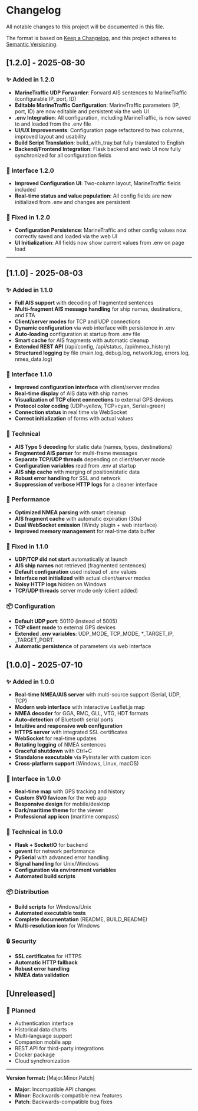 
# Changelog

All notable changes to this project will be documented in this file.

The format is based on [Keep a Changelog](https://keepachangelog.com/en/1.0.0/),
and this project adheres to [Semantic Versioning](https://semver.org/spec/v2.0.0.html).

## [1.2.0] - 2025-08-30

### ✨ Added in 1.2.0

- **MarineTraffic UDP Forwarder**: Forward AIS sentences to MarineTraffic (configurable IP, port, ID)
- **Editable MarineTraffic Configuration**: MarineTraffic parameters (IP, port, ID) are now editable and persistent via the web UI
- **.env Integration**: All configuration, including MarineTraffic, is now saved to and loaded from the .env file
- **UI/UX Improvements**: Configuration page refactored to two columns, improved layout and usability
- **Build Script Translation**: build_with_tray.bat fully translated to English
- **Backend/Frontend Integration**: Flask backend and web UI now fully synchronized for all configuration fields

### 🎨 Interface 1.2.0

- **Improved Configuration UI**: Two-column layout, MarineTraffic fields included
- **Real-time status and value population**: All config fields are now initialized from .env and changes are persistent

### 🐛 Fixed in 1.2.0

- **Configuration Persistence**: MarineTraffic and other config values now correctly saved and loaded via the web UI
- **UI Initialization**: All fields now show current values from .env on page load

---

## [1.1.0] - 2025-08-03

### ✨ Added in 1.1.0

- **Full AIS support** with decoding of fragmented sentences
- **Multi-fragment AIS message handling** for ship names, destinations, and ETA
- **Client/server modes** for TCP and UDP connections
- **Dynamic configuration** via web interface with persistence in .env
- **Auto-loading** configuration at startup from .env file
- **Smart cache** for AIS fragments with automatic cleanup
- **Extended REST API** (/api/config, /api/status, /api/nmea_history)
- **Structured logging** by file (main.log, debug.log, network.log, errors.log, nmea_data.log)

### 🎨 Interface 1.1.0

- **Improved configuration interface** with client/server modes
- **Real-time display** of AIS data with ship names
- **Visualization of TCP client connections** to external GPS devices
- **Protocol color coding** (UDP=yellow, TCP=cyan, Serial=green)
- **Connection status** in real time via WebSocket
- **Correct initialization** of forms with actual values

### 🔧 Technical

- **AIS Type 5 decoding** for static data (names, types, destinations)
- **Fragmented AIS parser** for multi-frame messages
- **Separate TCP/UDP threads** depending on client/server mode
- **Configuration variables** read from .env at startup
- **AIS ship cache** with merging of position/static data
- **Robust error handling** for SSL and network
- **Suppression of verbose HTTP logs** for a cleaner interface

### 🚀 Performance

- **Optimized NMEA parsing** with smart cleanup
- **AIS fragment cache** with automatic expiration (30s)
- **Dual WebSocket emission** (Windy plugin + web interface)
- **Improved memory management** for real-time data buffer

### 🐛 Fixed in 1.1.0

- **UDP/TCP did not start** automatically at launch
- **AIS ship names** not retrieved (fragmented sentences)
- **Default configuration** used instead of .env values
- **Interface not initialized** with actual client/server modes
- **Noisy HTTP logs** hidden on Windows
- **TCP/UDP threads** server mode only (client added)

### 📦 Configuration

- **Default UDP port**: 50110 (instead of 5005)
- **TCP client mode** to external GPS devices
- **Extended .env variables**: UDP_MODE, TCP_MODE, *_TARGET_IP, _TARGET_PORT.
- **Automatic persistence** of parameters via web interface

## [1.0.0] - 2025-07-10

### ✨ Added in 1.0.0

- **Real-time NMEA/AIS server** with multi-source support (Serial, UDP, TCP)
- **Modern web interface** with interactive Leaflet.js map
- **NMEA decoder** for GGA, RMC, GLL, VTG, HDT formats
- **Auto-detection** of Bluetooth serial ports
- **Intuitive and responsive web configuration**
- **HTTPS server** with integrated SSL certificates
- **WebSocket** for real-time updates
- **Rotating logging** of NMEA sentences
- **Graceful shutdown** with Ctrl+C
- **Standalone executable** via PyInstaller with custom icon
- **Cross-platform support** (Windows, Linux, macOS)

### 🎨 Interface in 1.0.0

- **Real-time map** with GPS tracking and history
- **Custom SVG favicon** for the web app
- **Responsive design** for mobile/desktop
- **Dark/maritime theme** for the viewer
- **Professional app icon** (maritime compass)

### 🔧 Technical in 1.0.0

- **Flask + SocketIO** for backend
- **gevent** for network performance
- **PySerial** with advanced error handling
- **Signal handling** for Unix/Windows
- **Configuration via environment variables**
- **Automated build scripts**

### 📦 Distribution

- **Build scripts** for Windows/Unix
- **Automated executable tests**
- **Complete documentation** (README, BUILD_README)
- **Multi-resolution icon** for Windows

### 🔒 Security

- **SSL certificates** for HTTPS
- **Automatic HTTP fallback**
- **Robust error handling**
- **NMEA data validation**

## [Unreleased]

### 🔮 Planned

- Authentication interface
- Historical data charts
- Multi-language support
- Companion mobile app
- REST API for third-party integrations
- Docker package
- Cloud synchronization

---

**Version format:** [Major.Minor.Patch]

- **Major**: Incompatible API changes
- **Minor**: Backwards-compatible new features
- **Patch**: Backwards-compatible bug fixes
